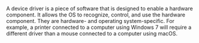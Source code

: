 A device driver is a piece of software that is designed to enable a hardware component. It allows the OS to recognize, control, and use the hardware component. They are hardware- and operating system-specific. For example, a printer connected to a computer using Windows 7 will require a different driver than a mouse connected to a computer using macOS.